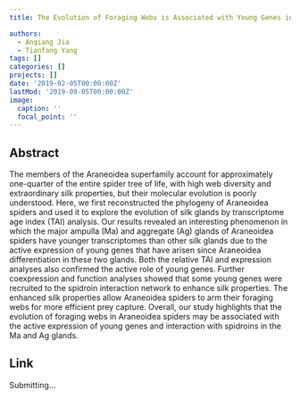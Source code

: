 ```yaml
---
title: The Evolution of Foraging Webs is Associated with Young Genes in Araneoidea Spiders

authors:
  - Anqiang Jia
  - Tianfang Yang
tags: []
categories: []
projects: []
date: '2019-02-05T00:00:00Z'
lastMod: '2019-09-05T00:00:00Z'
image:
  caption: ''
  focal_point: ''
---
```



## Abstract

The members of the Araneoidea superfamily account for approximately one-quarter of the entire spider tree of life, with high web diversity and extraordinary silk properties, but their molecular evolution is poorly understood. Here, we first reconstructed the phylogeny of Araneoidea spiders and used it to explore the evolution of silk glands by transcriptome age index (TAI) analysis. Our results revealed an interesting phenomenon in which the major ampulla (Ma) and aggregate (Ag) glands of Araneoidea spiders have younger transcriptomes than other silk glands due to the active expression of young genes that have arisen since Araneoidea differentiation in these two glands. Both the relative TAI and expression analyses also confirmed the active role of young genes. Further coexpression and function analyses showed that some young genes were recruited to the spidroin interaction network to enhance silk properties. The enhanced silk properties allow Araneoidea spiders to arm their foraging webs for more efficient prey capture. Overall, our study highlights that the evolution of foraging webs in Araneoidea spiders may be associated with the active expression of young genes and interaction with spidroins in the Ma and Ag glands.


## Link

Submitting...

